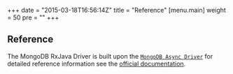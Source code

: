 +++
date = "2015-03-18T16:56:14Z"
title = "Reference"
[menu.main]
  weight = 50
  pre = "<i class='fa fa-book'></i>"
+++

## Reference

The MongoDB RxJava Driver is built upon the [`MongoDB Async Driver`](http://mongodb.github.io/mongo-java-driver/3.1/driver-async/)
for detailed reference information see the [official documentation](http://mongodb.github.io/mongo-java-driver/3.1/driver-async/reference).
